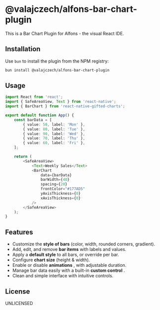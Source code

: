 # @valajczech/alfons-bar-chart-plugin

This is a Bar Chart Plugin for Alfons - the visual React IDE.

## Installation

Use `bun` to install the plugin from the NPM registry:

```bash
bun install @valajczech/alfons-bar-chart-plugin
```

## Usage

```typescript
import React from 'react';
import { SafeAreaView, Text } from 'react-native';
import { BarChart } from 'react-native-gifted-charts';

export default function App() {
    const barData = [
        { value: 50, label: 'Mon' },
        { value: 80, label: 'Tue' },
        { value: 90, label: 'Wed' },
        { value: 70, label: 'Thu' },
        { value: 60, label: 'Fri' },
    ];

    return (
        <SafeAreaView>
            <Text>Weekly Sales</Text>
            <BarChart
                data={barData}
                barWidth={40}
                spacing={20}
                frontColor="#177AD5"
                yAxisThickness={0}
                xAxisThickness={0}
            />
        </SafeAreaView>
    );
}
```

## Features

-   Customize the **style of bars** (color, width, rounded corners, gradient).
-   Add, edit, and remove **bar items** with labels and values.
-   Apply a **default style** to all bars, or override per bar.
-   Configure **chart size** (height & width).
-   Enable or disable **animations** , with adjustable duration.
-   Manage bar data easily with a built-in **custom control** .
-   Clean and simple interface with intuitive controls.

## License

UNLICENSED
